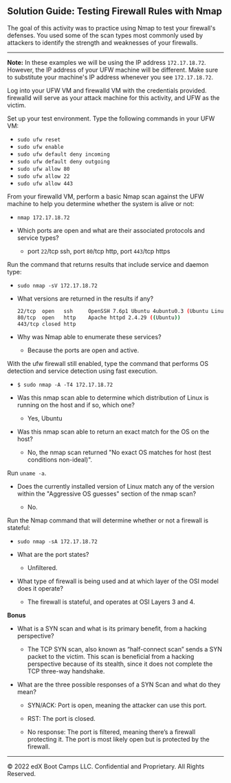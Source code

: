 ## Solution Guide: Testing Firewall Rules with Nmap

The goal of this activity was to practice using Nmap to test your firewall's defenses. You used some of the scan types most commonly used by attackers to identify the strength and weaknesses of your firewalls. 

---

**Note:** In these examples we will be using the IP address `172.17.18.72`. However, the IP address of your UFW machine will be different. Make sure to substitute your machine's IP address whenever you see `172.17.18.72`. 

Log into your UFW VM and firewalld VM with the credentials provided. firewalld will serve as your attack machine for this activity, and UFW as the victim. 

Set up your test environment. Type the following commands in your UFW VM:

- `sudo ufw reset`
- `sudo ufw enable`
- `sudo ufw default deny incoming`
- `sudo ufw default deny outgoing`
- `sudo ufw allow 80`
- `sudo ufw allow 22`
- `sudo ufw allow 443`

 
From your firewalld VM, perform a basic Nmap scan against the UFW machine to help you determine whether the system is alive or not:

- `nmap 172.17.18.72`

 - Which ports are open and what are their associated protocols and service types?
        
    - port `22`/tcp ssh, port `80`/tcp http, port `443`/tcp https

Run the command that returns results that include service and daemon type:

- `sudo nmap -sV 172.17.18.72`

- What versions are returned in the results if any?

    ```bash
   22/tcp  open   ssh     OpenSSH 7.6p1 Ubuntu 4ubuntu0.3 (Ubuntu Linux; protocol 2.0)
   80/tcp  open   http    Apache httpd 2.4.29 ((Ubuntu))
   443/tcp closed http
   ```

-  Why was Nmap able to enumerate these services?

     - Because the ports are open and active.

With the ufw firewall still enabled, type the command that performs OS detection and service detection using fast execution.

- `$ sudo nmap -A -T4 172.17.18.72`

- Was this nmap scan able to determine which distribution of Linux is running on the host and if so, which one?
    - Yes, Ubuntu

- Was this nmap scan able to return an exact match for the OS on the host?
    - No, the nmap scan returned "No exact OS matches for host (test conditions non-ideal)".

Run `uname -a`.

- Does the currently installed version of Linux match any of the version within the "Aggressive OS guesses" section of the nmap scan?

    -  No.

Run the Nmap command that will determine whether or not a firewall is stateful:

- `sudo nmap -sA 172.17.18.72` 
   
- What are the port states?

     - Unfiltered.

- What type of firewall is being used and at which layer of the OSI model does it operate?

    - The firewall is stateful, and operates at OSI Layers 3 and 4.


**Bonus**

- What is a SYN scan and what is its primary benefit, from a hacking perspective?

    - The TCP SYN scan, also known as “half-connect scan” sends a SYN packet to the victim.  This scan is beneficial from a hacking perspective because of its stealth, since it does not complete the TCP three-way handshake. 
    

-  What are the three possible responses of a SYN Scan and what do they mean? 

    - SYN/ACK: Port is open, meaning the attacker can use this port.

    - RST: The port is closed.

    - No response: The port is filtered, meaning there’s a firewall protecting it. The port is most likely open but is protected by the firewall. 
---
© 2022 edX Boot Camps LLC. Confidential and Proprietary. All Rights Reserved.
